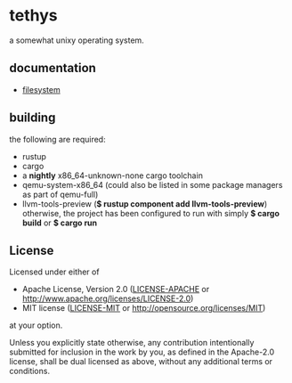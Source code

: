 # tethys
a somewhat unixy operating system.

## documentation
- [filesystem](FILESYSTEM.md)

## building
the following are required:
- rustup
- cargo
- a **nightly** x86_64-unknown-none cargo toolchain
- qemu-system-x86_64 (could also be listed in some package managers as part of qemu-full)
- llvm-tools-preview (**$ rustup component add llvm-tools-preview**)
otherwise, the project has been configured to run with simply **$ cargo build** or **$ cargo run**

## License

Licensed under either of

- Apache License, Version 2.0 ([LICENSE-APACHE](LICENSE-APACHE) or
  http://www.apache.org/licenses/LICENSE-2.0)
- MIT license ([LICENSE-MIT](LICENSE-MIT) or http://opensource.org/licenses/MIT)

at your option.

Unless you explicitly state otherwise, any contribution intentionally submitted for inclusion in the work by you, as defined in the Apache-2.0 license, shall be dual licensed as above, without any additional terms or conditions.
